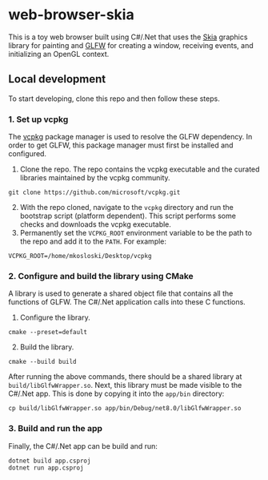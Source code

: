 # web-browser-skia

This is a toy web browser built using C#/.Net that uses the [Skia](https://skia.org/) graphics library for painting and
[GLFW](https://www.glfw.org/) for creating a window, receiving events, and initializing an OpenGL context.

## Local development

To start developing, clone this repo and then follow these steps.

### 1. Set up vcpkg

The [vcpkg](https://learn.microsoft.com/en-us/vcpkg/) package manager is used to resolve the GLFW dependency. In order to get GLFW, this package manager must first be installed and configured.

1. Clone the repo. The repo contains the vcpkg executable and the curated libraries maintained by the vcpkg community.
```
git clone https://github.com/microsoft/vcpkg.git
```
2. With the repo cloned, navigate to the `vcpkg` directory and run the bootstrap script (platform dependent). This script performs some checks and downloads the vcpkg executable.
3. Permanently set the `VCPKG_ROOT` environment variable to be the path to the repo and add it to the `PATH`. For example:
```
VCPKG_ROOT=/home/mkosloski/Desktop/vcpkg
```

### 2. Configure and build the library using CMake

A library is used to generate a shared object file that contains all the functions of GLFW. The C#/.Net application calls into these C functions.

1. Configure the library.
```
cmake --preset=default
```
2. Build the library.
```
cmake --build build
```

After running the above commands, there should be a shared library at `build/libGlfwWrapper.so`. Next, this library must be made visible to the C#/.Net app. This is done by copying it into the `app/bin` directory:

```
cp build/libGlfwWrapper.so app/bin/Debug/net8.0/libGlfwWrapper.so
```
### 3. Build and run the app

Finally, the C#/.Net app can be build and run:

```
dotnet build app.csproj
dotnet run app.csproj
```